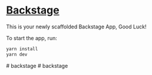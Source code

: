 # [Backstage](https://backstage.io)

This is your newly scaffolded Backstage App, Good Luck!

To start the app, run:

```sh
yarn install
yarn dev
```
#   b a c k s t a g e  
 #   b a c k s t a g e  
 